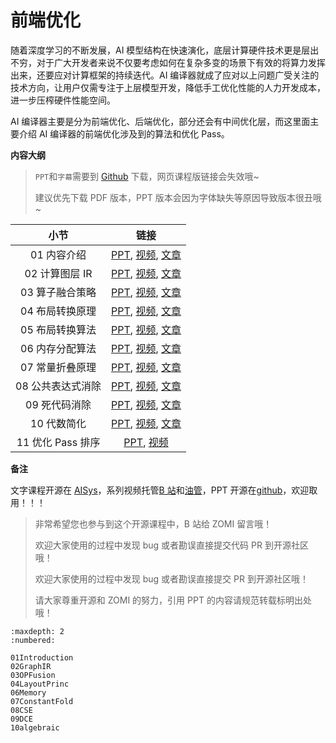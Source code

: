 <!--Copyright © ZOMI 适用于[License](https://github.com/chenzomi12/AISystem)版权许可-->

# 前端优化

随着深度学习的不断发展，AI 模型结构在快速演化，底层计算硬件技术更是层出不穷，对于广大开发者来说不仅要考虑如何在复杂多变的场景下有效的将算力发挥出来，还要应对计算框架的持续迭代。AI 编译器就成了应对以上问题广受关注的技术方向，让用户仅需专注于上层模型开发，降低手工优化性能的人力开发成本，进一步压榨硬件性能空间。

AI 编译器主要是分为前端优化、后端优化，部分还会有中间优化层，而这里面主要介绍 AI 编译器的前端优化涉及到的算法和优化 Pass。

**内容大纲**

> `PPT`和`字幕`需要到 [Github](https://github.com/chenzomi12/AISystem) 下载，网页课程版链接会失效哦~
>
> 建议优先下载 PDF 版本，PPT 版本会因为字体缺失等原因导致版本很丑哦~

| 小节 | 链接|
|:--:|:--:|
| 01 内容介绍| [PPT](./01Introduction.pdf), [视频](https://www.bilibili.com/video/BV1ne411w7n2/), [文章](./01Introduction.md) |
| 02 计算图层 IR| [PPT](./02GraphIR.pdf), [视频](https://www.bilibili.com/video/BV1kV4y1w72W/), [文章](./02GraphIR.md)  |
| 03 算子融合策略| [PPT](./03OPFusion.pdf), [视频](https://www.bilibili.com/video/BV1P24y1D7RV/), [文章](./03OPFusion.md)  |
| 04 布局转换原理 | [PPT](./04LayoutPrinc.pdf), [视频](https://www.bilibili.com/video/BV1xK411z7Uw/), [文章](./04LayoutPrinc.md) |
| 05 布局转换算法 | [PPT](./05LayoutAlgo.pdf), [视频](https://www.bilibili.com/video/BV1gd4y1Y7dc/), [文章](./05LayoutAlgo.md)  |
| 06 内存分配算法| [PPT](./06Memory.pdf), [视频](https://www.bilibili.com/video/BV1nM411879s/), [文章](./06Memory.md)  |
| 07 常量折叠原理| [PPT](./07ConstantFold.pdf), [视频](https://www.bilibili.com/video/BV1P8411W7dY/), [文章](./07ConstantFold.md)  |
| 08 公共表达式消除 | [PPT](./08CSE.pdf), [视频](https://www.bilibili.com/video/BV1rv4y1Q7tp/), [文章](./08CSE.md)  |
| 09 死代码消除 | [PPT](./09DCE.pdf), [视频](https://www.bilibili.com/video/BV1hD4y1h7nh/), [文章](./09DCE.md)  |
| 10 代数简化| [PPT](./10Algebraic.pdf), [视频](https://www.bilibili.com/video/BV1g24y1Q7qC/), [文章](./10Algebraic.md)  |
| 11 优化 Pass 排序| [PPT](./11Summary.pdf), [视频](https://www.bilibili.com/video/BV1L14y1P7ku/)  |

**备注**

文字课程开源在 [AISys](https://chenzomi12.github.io/)，系列视频托管[B 站](https://space.bilibili.com/517221395)和[油管](https://www.youtube.com/@ZOMI666/videos)，PPT 开源在[github](https://github.com/chenzomi12/AISystem)，欢迎取用！！！

> 非常希望您也参与到这个开源课程中，B 站给 ZOMI 留言哦！
> 
> 欢迎大家使用的过程中发现 bug 或者勘误直接提交代码 PR 到开源社区哦！
>
> 欢迎大家使用的过程中发现 bug 或者勘误直接提交 PR 到开源社区哦！
>
> 请大家尊重开源和 ZOMI 的努力，引用 PPT 的内容请规范转载标明出处哦！

    
```toc
:maxdepth: 2
:numbered:

01Introduction
02GraphIR
03OPFusion
04LayoutPrinc
06Memory
07ConstantFold
08CSE
09DCE
10algebraic
```
        
